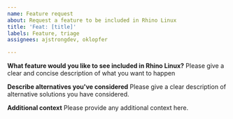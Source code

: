 ```yaml
---
name: Feature request
about: Request a feature to be included in Rhino Linux
title: 'Feat: [title]'
labels: Feature, triage
assignees: ajstrongdev, oklopfer

---
```


**What feature would you like to see included in Rhino Linux?**
Please give a clear and concise description of what you want to happen

**Describe alternatives you've considered**
Please give a clear description of alternative solutions you have considered.

**Additional context**
Please provide any additional context here.
